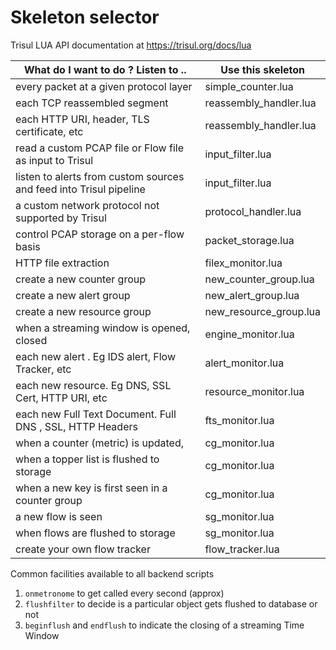 Skeleton selector
===========


Trisul LUA API documentation at https://trisul.org/docs/lua


What do I want to do ? Listen to .. |Use this skeleton 
---|---
every packet at a given protocol layer |  simple_counter.lua 
each TCP reassembled segment | reassembly_handler.lua 
each HTTP URI, header, TLS certificate, etc | reassembly_handler.lua 
read a custom PCAP file or Flow file as input to Trisul |  input_filter.lua
listen to alerts from custom sources and feed into Trisul pipeline |  input_filter.lua 
a custom network protocol not supported by Trisul  | protocol_handler.lua 
control PCAP storage on a per-flow basis | packet_storage.lua  
HTTP file extraction | filex_monitor.lua     
create a new counter group | new_counter_group.lua 
create a new alert group | new_alert_group.lua 
create a new resource group | new_resource_group.lua 
when a streaming window is opened, closed | engine_monitor.lua 
each new alert . Eg IDS alert, Flow Tracker, etc | alert_monitor.lua 
each new resource. Eg DNS, SSL Cert, HTTP URI, etc| resource_monitor.lua 
each new Full Text Document. Full DNS , SSL, HTTP Headers | fts_monitor.lua 
when a counter (metric) is updated,  | cg_monitor.lua 
when a topper list is flushed to storage   | cg_monitor.lua 
when a new key is first seen in a counter group| cg_monitor.lua 
a new flow is seen | sg_monitor.lua  
when flows are flushed to storage| sg_monitor.lua  
create your own flow tracker | flow_tracker.lua  |

Common facilities available to all backend scripts  

1. `onmetronome` to get called every second (approx)
2. `flushfilter` to decide is a particular object gets flushed to database or not 
3. `beginflush` and `endflush` to indicate the closing of a streaming Time Window 
 

